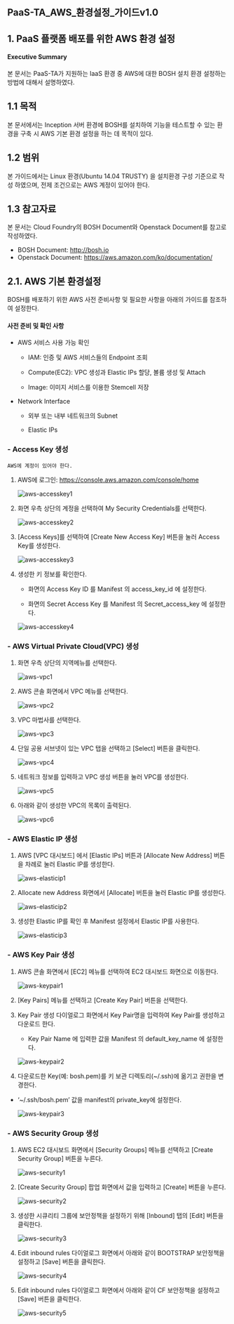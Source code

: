 ## PaaS-TA_AWS_환경설정_가이드v1.0
## 1.    PaaS 플랫폼 배포를 위한 AWS 환경 설정

#### Executive Summary
본 문서는 PaaS-TA가 지원하는 IaaS 환경 중 AWS에 대한 BOSH 설치 환경 설정하는 방법에 
대해서 설명하였다.

## 1.1   목적
본 문서에서는 Inception 서버 환경에 BOSH를 설치하여 기능을 테스트할 수 있는 환경을 구축 시 AWS 기본 환경 설정을 하는 데 목적이 있다. 

## 1.2   범위
본 가이드에서는 Linux 환경(Ubuntu 14.04 TRUSTY) 을 설치환경 구성 기준으로 작성 하였으며, 전제 조건으로는 AWS 계정이 있어야 한다.

## 1.3   참고자료
본 문서는 Cloud Foundry의 BOSH Document와 Openstack Document를 참고로 작성하였다.

- BOSH Document: http://bosh.io
- Openstack Document: https://aws.amazon.com/ko/documentation/


## 2.1.  AWS 기본 환경설정

BOSH를 배포하기 위한 AWS 사전 준비사항 및 필요한 사항을 아래의 가이드를 참조하여 설정한다.

####   사전 준비 및 확인 사항

-   AWS 서비스 사용 가능 확인

    -   IAM: 인증 및 AWS 서비스들의 Endpoint 조회

    -   Compute(EC2): VPC 생성과 Elastic IPs 할당, 볼륨 생성 및 Attach

    -   Image: 이미지 서비스를 이용한 Stemcell 저장

-   Network Interface

    -   외부 또는 내부 네트워크의 Subnet

	-   Elastic IPs

### -   Access Key 생성

	AWS에 계정이 있어야 한다.

1.  AWS에 로그인: https://console.aws.amazon.com/console/home

	![aws-accesskey1]

2.  화면 우측 상단의 계정을 선택하여 My Security Credentials를 선택한다.

	![aws-accesskey2]

3.  [Access Keys]를 선택하여 [Create New Access Key] 버튼을 눌러 Access Key를 생성한다.

	![aws-accesskey3]

4.  생성한 키 정보를 확인한다.

	- 화면의 Access Key ID 를 Manifest 의 access_key_id 에 설정한다.

	- 화면의 Secret Access Key 를 Manifest 의 Secret_access_key 에 설정한다.

	![aws-accesskey4]

### -   AWS Virtual Private Cloud(VPC) 생성

1.  화면 우측 상단의 지역메뉴를 선택한다.

	![aws-vpc1]

2.  AWS 콘솔 화면에서 VPC 메뉴를 선택한다.

	![aws-vpc2]

3.  VPC 마법사를 선택한다.

	![aws-vpc3]

4.  단일 공용 서브넷이 있는 VPC 탭을 선택하고 [Select] 버튼을 클릭한다.

	![aws-vpc4]

5.  네트워크 정보를 입력하고 VPC 생성 버튼을 눌러 VPC를 생성한다.

	![aws-vpc5]

6.  아래와 같이 생성한 VPC의 목록이 출력된다.

	![aws-vpc6]

### -  AWS Elastic IP 생성

1.  AWS [VPC 대시보드] 에서 [Elastic IPs] 버튼과 [Allocate New Address] 버튼을 차례로 눌러 Elastic IP를 생성한다.

	![aws-elasticip1]

2.  Allocate new Address 화면에서 [Allocate] 버튼을 눌러 Elastic IP를 생성한다.

	![aws-elasticip2]

3.  생성한 Elastic IP를 확인 후 Manifest 설정에서 Elastic IP를 사용한다.

	![aws-elasticip3]

### -  AWS Key Pair 생성

1.  AWS 콘솔 화면에서 [EC2] 메뉴를 선택하여 EC2 대시보드 화면으로 이동한다.

	![aws-keypair1]

2. [Key Pairs] 메뉴를 선택하고 [Create Key Pair] 버튼을 선택한다.

3. Key Pair 생성 다이얼로그 화면에서 Key Pair명을 입력하여 Key Pair를 생성하고 다운로드 한다.

    - Key Pair Name 에 입력한 값을 Manifest 의 default_key_name 에 설정한다.

	![aws-keypair2]

4. 다운로드한 Key(예: bosh.pem)를 키 보관 디렉토리(~/.ssh)에 옮기고 권한을 변경한다.

  - ‘~/.ssh/bosh.pem’ 값을 manifest의 private_key에 설정한다.

	![aws-keypair3]

### -  AWS Security Group 생성

1.  AWS EC2 대시보드 화면에서 [Security Groups] 메뉴를 선택하고 [Create Security Group] 버튼을 누른다.

	![aws-security1]

2.	[Create Security Group] 팝업 화면에서 값을 입력하고 [Create] 버튼을 누른다.

	![aws-security2]

3.	생성한 시큐리티 그룹에 보안정책을 설정하기 위해 [Inbound] 탭의 [Edit] 버튼을 클릭한다.

	![aws-security3]

4.	Edit inbound rules 다이얼로그 화면에서 아래와 같이 BOOTSTRAP 보안정책을 설정하고 [Save] 버튼을 클릭한다.

	![aws-security4]

5.	Edit inbound rules 다이얼로그 화면에서 아래와 같이 CF 보안정책을 설정하고 [Save] 버튼을 클릭한다.

	![aws-security5]

[aws-accesskey1]:../images/IaaS/AWS/aws_access1.png
[aws-accesskey2]:../images/IaaS/AWS/aws_access2.png
[aws-accesskey3]:../images/IaaS/AWS/aws_access3.png
[aws-accesskey4]:../images/IaaS/AWS/aws_access4.png
[aws-vpc1]:../images/IaaS/AWS/aws_vpc1.png
[aws-vpc2]:../images/IaaS/AWS/aws_vpc2.png
[aws-vpc3]:../images/IaaS/AWS/aws_vpc3.png
[aws-vpc4]:../images/IaaS/AWS/aws_vpc4.png
[aws-vpc5]:../images/IaaS/AWS/aws_vpc5.png
[aws-vpc6]:../images/IaaS/AWS/aws_vpc6.png
[aws-elasticip1]:../images/IaaS/AWS/aws_elastic1.png
[aws-elasticip2]:../images/IaaS/AWS/aws_elastic2.png
[aws-elasticip3]:../images/IaaS/AWS/aws_elastic3.png
[aws-keypair1]:../images/IaaS/AWS/aws_keypair1.png
[aws-keypair2]:../images/IaaS/AWS/aws_keypair2.png
[aws-keypair3]:../images/IaaS/AWS/aws_keypair3.png
[aws-security1]:../images/IaaS/AWS/aws_security1.png
[aws-security2]:../images/IaaS/AWS/aws_security2.png
[aws-security3]:../images/IaaS/AWS/aws_security3.png
[aws-security4]:../images/IaaS/AWS/aws_security4.png
[aws-security5]:../images/IaaS/AWS/aws_security5.png
